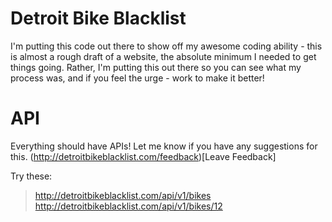 # Detroit Bike Blacklist

I'm putting this code out there to show off my awesome coding ability - this is almost a rough draft of a website, the absolute minimum I needed to get things going. Rather, I'm putting this out there so you can see what my process was, and if you feel the urge - work to make it better!

# API

Everything should have APIs! Let me know if you have any suggestions for this. (http://detroitbikeblacklist.com/feedback)[Leave Feedback]

Try these:

> http://detroitbikeblacklist.com/api/v1/bikes
> http://detroitbikeblacklist.com/api/v1/bikes/12
